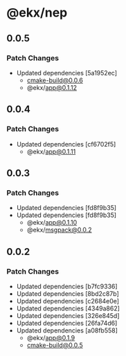 # @ekx/nep

## 0.0.5

### Patch Changes

- Updated dependencies [5a1952ec]
  - cmake-build@0.0.6
  - @ekx/app@0.1.12

## 0.0.4

### Patch Changes

- Updated dependencies [cf6702f5]
  - @ekx/app@0.1.11

## 0.0.3

### Patch Changes

- Updated dependencies [fd8f9b35]
- Updated dependencies [fd8f9b35]
  - @ekx/app@0.1.10
  - @ekx/msgpack@0.0.2

## 0.0.2

### Patch Changes

- Updated dependencies [b7fc9336]
- Updated dependencies [8bd2c87b]
- Updated dependencies [c2684e0e]
- Updated dependencies [4349a862]
- Updated dependencies [326e845d]
- Updated dependencies [26fa74d6]
- Updated dependencies [a08fb558]
  - @ekx/app@0.1.9
  - cmake-build@0.0.5

